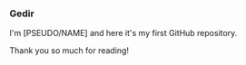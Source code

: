 ### Gedir

I'm [PSEUDO/NAME] and here it's my first GitHub repository.

Thank you so much for reading!
